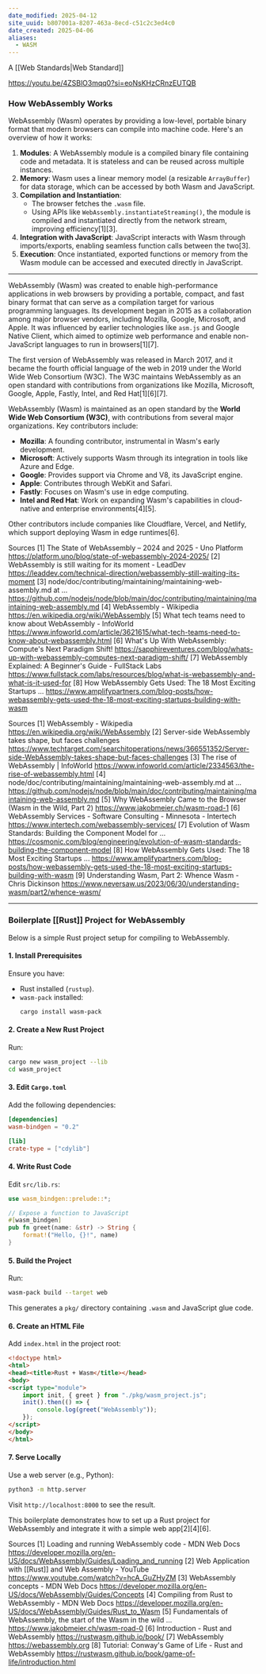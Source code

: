 ```yaml
---
date_modified: 2025-04-12
site_uuid: b807001a-8207-463a-8ecd-c51c2c3ed4c0
date_created: 2025-04-06
aliases:
  - WASM
---
```


A [[Web Standards|Web Standard]]

https://youtu.be/4ZSBlO3mqq0?si=eoNsKHzCRnzEUTQB

### How WebAssembly Works

WebAssembly (Wasm) operates by providing a low-level, portable binary format that modern browsers can compile into machine code. Here's an overview of how it works:

1. **Modules**: A WebAssembly module is a compiled binary file containing code and metadata. It is stateless and can be reused across multiple instances.
2. **Memory**: Wasm uses a linear memory model (a resizable `ArrayBuffer`) for data storage, which can be accessed by both Wasm and JavaScript.
3. **Compilation and Instantiation**:
   - The browser fetches the `.wasm` file.
   - Using APIs like `WebAssembly.instantiateStreaming()`, the module is compiled and instantiated directly from the network stream, improving efficiency[1][3].
4. **Integration with JavaScript**: JavaScript interacts with Wasm through imports/exports, enabling seamless function calls between the two[3].
5. **Execution**: Once instantiated, exported functions or memory from the Wasm module can be accessed and executed directly in JavaScript.

---

WebAssembly (Wasm) was created to enable high-performance applications in web browsers by providing a portable, compact, and fast binary format that can serve as a compilation target for various programming languages. Its development began in 2015 as a collaboration among major browser vendors, including Mozilla, Google, Microsoft, and Apple. It was influenced by earlier technologies like `asm.js` and Google Native Client, which aimed to optimize web performance and enable non-JavaScript languages to run in browsers[1][7].

The first version of WebAssembly was released in March 2017, and it became the fourth official language of the web in 2019 under the World Wide Web Consortium (W3C). The W3C maintains WebAssembly as an open standard with contributions from organizations like Mozilla, Microsoft, Google, Apple, Fastly, Intel, and Red Hat[1][6][7].

WebAssembly (Wasm) is maintained as an open standard by the **World Wide Web Consortium (W3C)**, with contributions from several major organizations. Key contributors include:

- **Mozilla**: A founding contributor, instrumental in Wasm's early development.
- **Microsoft**: Actively supports Wasm through its integration in tools like Azure and Edge.
- **Google**: Provides support via Chrome and V8, its JavaScript engine.
- **Apple**: Contributes through WebKit and Safari.
- **Fastly**: Focuses on Wasm's use in edge computing.
- **Intel and Red Hat**: Work on expanding Wasm's capabilities in cloud-native and enterprise environments[4][5].

Other contributors include companies like Cloudflare, Vercel, and Netlify, which support deploying Wasm in edge runtimes[6].

Sources
[1] The State of WebAssembly – 2024 and 2025 - Uno Platform https://platform.uno/blog/state-of-webassembly-2024-2025/
[2] WebAssembly is still waiting for its moment - LeadDev https://leaddev.com/technical-direction/webassembly-still-waiting-its-moment
[3] node/doc/contributing/maintaining/maintaining-web-assembly.md at ... https://github.com/nodejs/node/blob/main/doc/contributing/maintaining/maintaining-web-assembly.md
[4] WebAssembly - Wikipedia https://en.wikipedia.org/wiki/WebAssembly
[5] What tech teams need to know about WebAssembly - InfoWorld https://www.infoworld.com/article/3621615/what-tech-teams-need-to-know-about-webassembly.html
[6] What's Up With WebAssembly: Compute's Next Paradigm Shift! https://sapphireventures.com/blog/whats-up-with-webassembly-computes-next-paradigm-shift/
[7] WebAssembly Explained: A Beginner's Guide - FullStack Labs https://www.fullstack.com/labs/resources/blog/what-is-webassembly-and-what-is-it-used-for
[8] How WebAssembly Gets Used: The 18 Most Exciting Startups ... https://www.amplifypartners.com/blog-posts/how-webassembly-gets-used-the-18-most-exciting-startups-building-with-wasm


Sources
[1] WebAssembly - Wikipedia https://en.wikipedia.org/wiki/WebAssembly
[2] Server-side WebAssembly takes shape, but faces challenges https://www.techtarget.com/searchitoperations/news/366551352/Server-side-WebAssembly-takes-shape-but-faces-challenges
[3] The rise of WebAssembly | InfoWorld https://www.infoworld.com/article/2334563/the-rise-of-webassembly.html
[4] node/doc/contributing/maintaining/maintaining-web-assembly.md at ... https://github.com/nodejs/node/blob/main/doc/contributing/maintaining/maintaining-web-assembly.md
[5] Why WebAssembly Came to the Browser (Wasm in the Wild, Part 2) https://www.jakobmeier.ch/wasm-road-1
[6] WebAssembly Services - Software Consulting - Minnesota - Intertech https://www.intertech.com/webassembly-services/
[7] Evolution of Wasm Standards: Building the Component Model for ... https://cosmonic.com/blog/engineering/evolution-of-wasm-standards-building-the-component-model
[8] How WebAssembly Gets Used: The 18 Most Exciting Startups ... https://www.amplifypartners.com/blog-posts/how-webassembly-gets-used-the-18-most-exciting-startups-building-with-wasm
[9] Understanding Wasm, Part 2: Whence Wasm - Chris Dickinson https://www.neversaw.us/2023/06/30/understanding-wasm/part2/whence-wasm/

***
### Boilerplate [[Rust]] Project for WebAssembly

Below is a simple Rust project setup for compiling to WebAssembly.

#### 1. **Install Prerequisites**
Ensure you have:
- Rust installed (`rustup`).
- `wasm-pack` installed:  
  ```bash
  cargo install wasm-pack
  ```

#### 2. **Create a New Rust Project**
Run:
```bash
cargo new wasm_project --lib
cd wasm_project
```

#### 3. **Edit `Cargo.toml`**
Add the following dependencies:
```toml
[dependencies]
wasm-bindgen = "0.2"

[lib]
crate-type = ["cdylib"]
```

#### 4. **Write Rust Code**
Edit `src/lib.rs`:
```rust
use wasm_bindgen::prelude::*;

// Expose a function to JavaScript
#[wasm_bindgen]
pub fn greet(name: &str) -> String {
    format!("Hello, {}!", name)
}
```

#### 5. **Build the Project**
Run:
```bash
wasm-pack build --target web
```
This generates a `pkg/` directory containing `.wasm` and JavaScript glue code.

#### 6. **Create an HTML File**
Add `index.html` in the project root:
```html
<!doctype html>
<html>
<head><title>Rust + Wasm</title></head>
<body>
<script type="module">
    import init, { greet } from "./pkg/wasm_project.js";
    init().then(() => {
        console.log(greet("WebAssembly"));
    });
</script>
</body>
</html>
```

#### 7. **Serve Locally**
Use a web server (e.g., Python):
```bash
python3 -m http.server
```
Visit `http://localhost:8000` to see the result.

This boilerplate demonstrates how to set up a Rust project for WebAssembly and integrate it with a simple web app[2][4][6].

Sources
[1] Loading and running WebAssembly code - MDN Web Docs https://developer.mozilla.org/en-US/docs/WebAssembly/Guides/Loading_and_running
[2] Web Application with [[Rust]] and Web Assembly - YouTube https://www.youtube.com/watch?v=hcA_GuZHyZM
[3] WebAssembly concepts - MDN Web Docs https://developer.mozilla.org/en-US/docs/WebAssembly/Guides/Concepts
[4] Compiling from Rust to WebAssembly - MDN Web Docs https://developer.mozilla.org/en-US/docs/WebAssembly/Guides/Rust_to_Wasm
[5] Fundamentals of WebAssembly, the start of the Wasm in the wild ... https://www.jakobmeier.ch/wasm-road-0
[6] Introduction - Rust and WebAssembly https://rustwasm.github.io/book/
[7] WebAssembly https://webassembly.org
[8] Tutorial: Conway's Game of Life - Rust and WebAssembly https://rustwasm.github.io/book/game-of-life/introduction.html

>